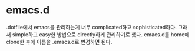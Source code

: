 # emacs.d

.dotfile에서 emacs를 관리하는게 너무 complicated하고 sophisticated하다. 그래서 simple하고 easy한 방법으로 directly하게 관리하기로 했다.
emacs.d를 home에 clone한 후에 이름을 .emacs.d로 변경하면 된다.
